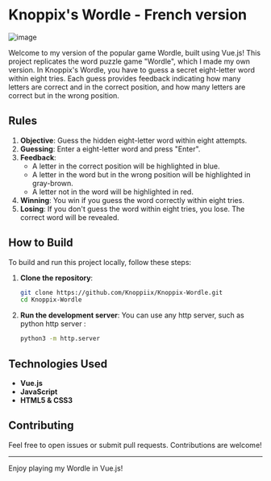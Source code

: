 # Knoppix's Wordle - French version
![image](https://github.com/Knoppiix/Knoppix-Wordle/assets/77052607/df6777c0-2b03-42a6-8562-47e7f739db77)


Welcome to my version of the popular game Wordle, built using Vue.js! This project replicates the word puzzle game "Wordle", which I made my own version.
In Knoppix's Wordle, you have to guess a secret eight-letter word within eight tries. 
Each guess provides feedback indicating how many letters are correct and in the correct position, and how many letters are correct but in the wrong position.

## Rules

1. **Objective**: Guess the hidden eight-letter word within eight attempts.
2. **Guessing**: Enter a eight-letter word and press "Enter".
3. **Feedback**:
    - A letter in the correct position will be highlighted in blue.
    - A letter in the word but in the wrong position will be highlighted in gray-brown.
    - A letter not in the word will be highlighted in red.
4. **Winning**: You win if you guess the word correctly within eight tries.
5. **Losing**: If you don't guess the word within eight tries, you lose. The correct word will be revealed.

## How to Build

To build and run this project locally, follow these steps:

1. **Clone the repository**:
    ```bash
    git clone https://github.com/Knoppiix/Knoppix-Wordle.git
    cd Knoppix-Wordle
    ```
2. **Run the development server**:
You can use any http server, such as python http server :
    ```bash
    python3 -m http.server
    ```


## Technologies Used

- **Vue.js**
- **JavaScript**
- **HTML5 & CSS3**

## Contributing

Feel free to open issues or submit pull requests. Contributions are welcome!

---

Enjoy playing my Wordle in Vue.js!


